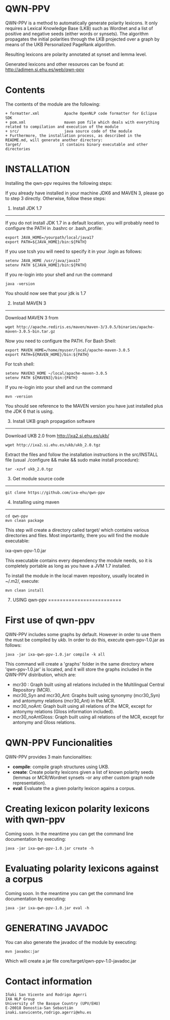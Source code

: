 
QWN-PPV
=======

QWN-PPV is a method to automatically generate polarity lexicons. It only requires a Lexical Knowledge Base (LKB) such as Wordnet and a list of positive and negative seeds (either words or synsets). The algorithm propagates the initial polarities through the LKB projected over a graph by means of the UKB Personalized PageRank algorithm.

Resulting lexicons are polarity annotated at synset and lemma level. 

Generated lexicons and other resources can be found at: http://adimen.si.ehu.es/web/qwn-ppv

Contents
========

The contents of the module are the following:

    + formatter.xml           Apache OpenNLP code formatter for Eclipse SDK
    + pom.xml                 maven pom file which deals with everything related to compilation and execution of the module
    + src/                    java source code of the module
    + Furthermore, the installation process, as described in the README.md, will generate another directory:
    target/                 it contains binary executable and other directories


INSTALLATION
============

Installing the qwn-ppv requires the following steps:

If you already have installed in your machine JDK6 and MAVEN 3, please go to step 3
directly. Otherwise, follow these steps:

1. Install JDK 1.7
-------------------

If you do not install JDK 1.7 in a default location, you will probably need to configure the PATH in .bashrc or .bash_profile:

````shell
export JAVA_HOME=/yourpath/local/java17
export PATH=${JAVA_HOME}/bin:${PATH}
````

If you use tcsh you will need to specify it in your .login as follows:

````shell
setenv JAVA_HOME /usr/java/java17
setenv PATH ${JAVA_HOME}/bin:${PATH}
````

If you re-login into your shell and run the command

````shell
java -version
````

You should now see that your jdk is 1.7

2. Install MAVEN 3
------------------

Download MAVEN 3 from

````shell
wget http://apache.rediris.es/maven/maven-3/3.0.5/binaries/apache-maven-3.0.5-bin.tar.gz
````

Now you need to configure the PATH. For Bash Shell:

````shell
export MAVEN_HOME=/home/myuser/local/apache-maven-3.0.5
export PATH=${MAVEN_HOME}/bin:${PATH}
````

For tcsh shell:

````shell
setenv MAVEN3_HOME ~/local/apache-maven-3.0.5
setenv PATH ${MAVEN3}/bin:{PATH}
````

If you re-login into your shell and run the command

````shell
mvn -version
````

You should see reference to the MAVEN version you have just installed plus the JDK 6 that is using.

3. Install UKB graph propagation software
------------------------------------------

Download UKB 2.0 from http://ixa2.si.ehu.es/ukb/ 

````shell
wget http://ixa2.si.ehu.es/ukb/ukb_2.0.tgz
````

Extract the files and follow the installation instructions in the src/INSTALL file (usual ./configure && make && sudo make install procedure):

````shell
tar -xzvf ukb_2.0.tgz
````


3. Get module source code
--------------------------

````shell
git clone https://github.com/ixa-ehu/qwn-ppv
````

4. Installing using maven
---------------------------

````shell
cd qwn-ppv
mvn clean package
````

This step will create a directory called target/ which contains various directories and files.
Most importantly, there you will find the module executable:

ixa-qwn-ppv-1.0.jar

This executable contains every dependency the module needs, so it is completely portable as long
as you have a JVM 1.7 installed.

To install the module in the local maven repository, usually located in ~/.m2/, execute:

````shell
mvn clean install
````

7. USING qwn-ppv
=========================

First use of qwn-ppv
====================

QWN-PPV includes some graphs by default. However in order to use them the must be compiled by ukb. In order to do this, execute qwn-ppv-1.0.jar as follows:

````shell
java -jar ixa-qwn-ppv-1.0.jar compile -k all
````

This command will create a 'graphs' folder in the same directory where 'qwn-ppv-1.0.jar' is located, and it will store the graphs included in the QWN-PPV distribution, which are:
   - mcr30 : Graph built using all relations included in the Multilingual Central Repository (MCR).
   - mcr30_Syn and mcr30_Ant: Graphs built using synonymy (mcr30_Syn) and antomymy relations (mcr30_Ant) in the MCR.
   - mcr30_noAnt: Graph built using all relations of the MCR, except for antonymy relations (Gloss information included).
   - mcr30_noAntGloss: Graph built using all relations of the MCR, except for antonymy and Gloss relations. 


QWN-PPV Funcionalities
==========================
QWN-PPV provides 3 main funcionalities:
   - **compile**: compile graph structures using UKB.
   - **create**: Create polarity lexicons given a list of known polarity seeds (lemmas or MCR/Wordnet synsets -or any other custom graph node representation). 
   - **eval**: Evaluate the a given polarity lexicon agains a corpus.

Creating lexicon polarity lexicons with qwn-ppv
=================================================

Coming soon. In the meantime you can get the command line documentation by executing:

````shell
java -jar ixa-qwn-ppv-1.0.jar create -h
````


Evaluating polarity lexicons against a corpus
==================================================

Coming soon. In the meantime you can get the command line documentation by executing:

````shell
java -jar ixa-qwn-ppv-1.0.jar eval -h
````


GENERATING JAVADOC
==================

You can also generate the javadoc of the module by executing:

````shell
mvn javadoc:jar
````

Which will create a jar file core/target/qwn-ppv-1.0-javadoc.jar


Contact information
===================

````shell
Iñaki San Vicente and Rodrigo Agerri
IXA NLP Group
University of the Basque Country (UPV/EHU)
E-20018 Donostia-San Sebastián
inaki.sanvicente,rodrigo.agerri@ehu.es
````
